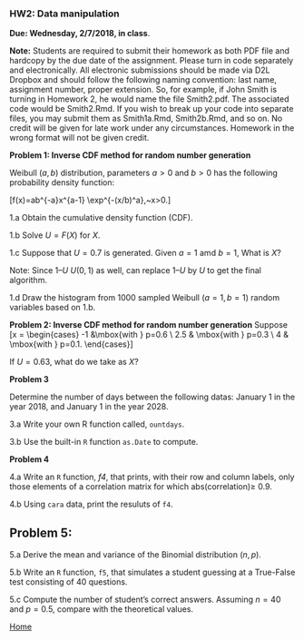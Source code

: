 ###  HW2: Data manipulation

**Due: Wednesday, 2/7/2018, in class**.

**Note:**  Students are required to submit their homework as both PDF file and hardcopy by the due date of the assignment.
Please turn in code separately and electronically. All electronic submissions should be made via D2L Dropbox and should follow the following naming convention: last name, assignment number, proper extension. So, for example, if John Smith is turning in Homework 2, he would name the file Smith2.pdf. The associated code would be Smith2.Rmd. If you wish to break up your code into separate files, you may submit them as Smith1a.Rmd, Smith2b.Rmd, and so on. 
No credit will be given for late work under any circumstances. Homework in the wrong format will not be given credit.

**Problem 1:  Inverse CDF method for random number generation**

Weibull $(a, b)$ distribution, parameters $a > 0$ and $b > 0$ has the following probability density function: 

\[f(x)=ab^{-a}x^{a-1} \exp^{-(x/b)^a},~x>0.\]

1.a Obtain the cumulative density function (CDF).

1.b  Solve $U = F(X)$ for $X$.

1.c Suppose that $U=0.7$ is generated. Given $a=1$ amd $b=1$, What is $X$?

Note: Since $1 – U ~ U(0, 1)$ as well, can replace $1 – U$ by $U$ to get the final algorithm.

1.d Draw the histogram from 1000 sampled  Weibull $(a=1,b=1)$ random variables based on 1.b.

**Problem 2: Inverse CDF method for random number generation**
Suppose
\[x = \begin{cases} -1 &\mbox{with } p=0.6 \\
2.5 & \mbox{with } p=0.3 \\
4 & \mbox{with } p=0.1. \end{cases}\]

If $U=0.63$, what do we take as $X?$

**Problem 3**

 Determine the number of days between the following datas: January 1 in the year 2018, and January 1 in the year 2028.

3.a Write your own R function called, `ountdays`.

3.b Use the built-in `R` function `as.Date` to compute. 

 **Problem 4**

4.a Write an `R` function, *f4*,  that prints, with their row and column labels, only those elements of a correlation matrix for which abs(correlation)$\geq$ 0.9.

4.b Using `cara` data, print the resuluts of `f4`. 

## Problem 5:

5.a Derive the mean and variance of the Binomial distribution $(n,p)$.

5.b  Write an `R` function, `f5`, that simulates a student guessing at a True-False test consisting of 40 questions. 

5.c  Compute the  number of student’s correct answers. 
 Assuming $n=40$ and $p=0.5$, compare with the theoretical values.


[Home](https://github.com/younghhk/STT461)
